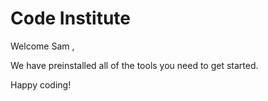 # Code Institute

Welcome Sam ,

We have preinstalled all of the tools you need to get started.

Happy coding!